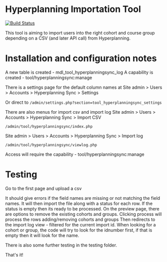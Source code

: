 Hyperplanning Importation Tool
==============================

[![Build Status](https://travis-ci.org/call-learning/moodle-tool_hyperplanningsync.svg?branch=master)](https://travis-ci.org/call-learning/moodle-tool_hyperplanningsync)


This tool is aiming to import users into the right cohort and course group depending on
a CSV (and later API call) from Hyperplanning. 


Installation and configuration notes
==

A new table is created - mdl_tool_hyperplanningsync_log
A capability is created - tool/hyperplanningsync:manage


There is a settings page for the default column names at Site admin > Users > Accounts > Hyperplanning Sync > Settings

Or direct to   `/admin/settings.php?section=tool_hyperplanningsync_settings`

There are also menus for import csv and import log Site admin > Users > Accounts > Hyperplanning Sync > Import CSV

    /admin/tool/hyperplanningsync/index.php

Site admin > Users > Accounts > Hyperplanning Sync > Import log

    /admin/tool/hyperplanningsync/viewlog.php

Access will require the capability - tool/hyperplanningsync:manage


Testing
==

Go to the first page and upload a csv

It should give errors if the field names are missing or not matching the field names.
It will then import the file along with a status for each row. If the status is empty then its ready to be processed.
On the preview page, there are options to remove the existing cohorts and groups.
Clicking process will process the rows adding/removing cohorts and groups
Then redirects to the import log view - filtered for the current import id.
When looking for a cohort or group, the code will try to look for the idnumber first, if that is empty then it will look for the name.

There is also some further testing in the testing folder.

That's it!
